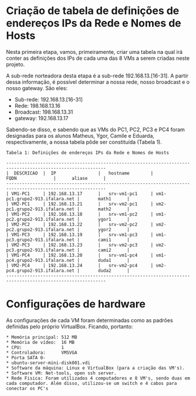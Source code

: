 # Criação de tabela de definições de endereços IPs da Rede e Nomes de Hosts

Nesta primeira etapa, vamos, primeiramente, criar uma tabela na qual irá conter as definições dos IPs de cada uma das 8 VMs a serem criadas neste projeto. 

A sub-rede norteadora desta etapa é a sub-rede 192.168.13.[16-31]. A partir dessa informação, é possível determinar a nossa rede, nosso broadcast e o nosso gateway. São eles:

* Sub-rede: 192.168.13.[16-31]
* Rede: 198.168.13.16
* Broadcast: 198.168.13.31
* gateway: 192.168.13.17

Sabendo-se disso, e sabendo que as VMs do PC1, PC2, PC3 e PC4 foram designadas para os alunos Matheus, Ygor, Camile e Eduarda, respectivamente, a nossa tabela pôde ser constituída (Tabela 1).

```
Tabela 1: Definições de endereços IPs da Rede e Nomes de Hosts

------------------------------------------------------------------------------------------------------------
|  DESCRICAO  |  IP                |   hostname        |              FQDN              |      aliase      |
------------------------------------------------------------------------------------------------------------
| VM1-PC1     | 192.168.13.17      |   srv-vm1-pc1     | vm1-pc1.grupo2-913.ifalara.net |       math1      |
| VM2-PC1     | 192.168.13.21      |   srv-vm2-pc1     | vm2-pc1.grupo2-913.ifalara.net |       math2      |
| VM1-PC2     | 192.168.13.18      |   srv-vm1-pc2     | vm1-pc2.grupo2-913.ifalara.net |       ygor1      |
| VM2-PC2     | 192.168.13.22      |   srv-vm2-pc2     | vm2-pc2.grupo2-913.ifalara.net |       ygor2      |
| VM1-PC3     | 192.168.13.19      |   srv-vm1-pc3     | vm1-pc3.grupo2-913.ifalara.net |       cami1      |
| VM2-PC3     | 192.168.13.23      |   srv-vm2-pc3     | vm2-pc3.grupo2-913.ifalara.net |       cami2      |
| VM1-PC4     | 192.168.13.20      |   srv-vm1-pc4     | vm1-pc4.grupo2-913.ifalara.net |       duda1      |
| VM2-PC4     | 192.168.13.24      |   srv-vm2-pc4     | vm2-pc4.grupo2-913.ifalara.net |       duda2      |
------------------------------------------------------------------------------------------------------------
```

# Configurações de hardware

As configurações de cada VM foram determinadas como as padrões definidas pelo próprio VirtualBox. Ficando, portanto:

```
* Memória principal: 512 MB
* Memória de vídeo:  16 MB
* CPU:               1
* Controladora:      VMSVGA
* Porta SATA 0-
* ubuntu-server-mini-disk001.vdi
* Software da máquina: Linux e VirtualBox (para a criação das VM's).
* Software VM: Net-tools, open ssh server.
* Rede Fisica: Foram utilizados 4 computadores e 8 VM's, sendo duas em cada computador. Além disso, utilizou-se um switch e 4 cabos para conectar os PC's
```
